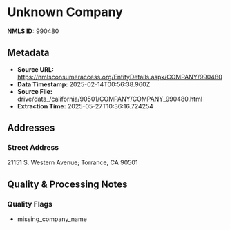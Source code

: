 # Unknown Company

**NMLS ID:** 990480

## Metadata
- **Source URL:** https://nmlsconsumeraccess.org/EntityDetails.aspx/COMPANY/990480
- **Data Timestamp:** 2025-02-14T00:56:38.960Z
- **Source File:** drive/data_/california/90501/COMPANY/COMPANY_990480.html
- **Extraction Time:** 2025-05-27T10:36:16.724254

## Addresses
### Street Address
21151 S. Western Avenue; Torrance, CA 90501

## Quality & Processing Notes
### Quality Flags
- missing_company_name
